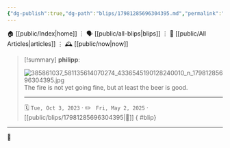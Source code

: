 ```yaml
---
{"dg-publish":true,"dg-path":"blips/17981285696304395.md","permalink":"/blips/17981285696304395/","title":"philipp on instagram @ 2023-10-03"}
---
```



<div class="transclusion internal-embed is-loaded"><div class="markdown-embed">




🏠 [[public/Index\|home]]  ⋮ 🗣️ [[public/all-blips\|blips]] ⋮  📝 [[public/All Articles\|articles]]  ⋮ 🕰️ [[public/now\|now]]


</div></div>


> [!summary] **philipp**:
>
> ![385861037_581135614070274_4336545190128240010_n_17981285696304395.jpg](/img/user/attachments/385861037_581135614070274_4336545190128240010_n_17981285696304395.jpg)
> The fire is not yet going fine, but at least the beer is good.
> - - -
>
> 🗓️ <code>Tue, Oct 3, 2023</code>  · ✏️ <code> Fri, May 2, 2025</code>  · [[public/blips/17981285696304395\|🔗]]
{ #blip}


- - -

 👾
